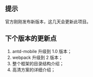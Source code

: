 ## 提示
官方刚刚发布新版本，这几天会更新此项目。

## 下个版本的更新点
1. antd-mobile 升级到 1.0 版本；
2. webpack 升级到 2 版本；
3. 整个框架的目录结构介绍；
4. 高清方案的详细介绍；
